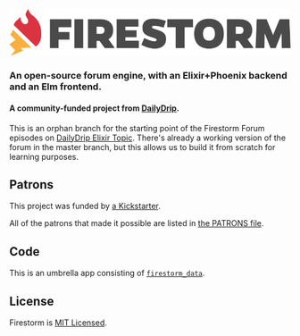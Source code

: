 ![Firestorm](./apps/firestorm_web/assets/static/images/firestorm-logo.png)
### An open-source forum engine, with an Elixir+Phoenix backend and an Elm frontend.
#### A community-funded project from [DailyDrip](https://www.dailydrip.com).

This is an orphan branch for the starting point of the Firestorm Forum episodes
on [DailyDrip Elixir Topic](https://www.dailydrip.com/topics/elixir). There's
already a working version of the forum in the master branch, but this allows us
to build it from scratch for learning purposes.

## Patrons

This project was funded by [a
Kickstarter](https://www.kickstarter.com/projects/1003377429/firestorm-an-open-source-forum-in-phoenix-from-eli).

All of the patrons that made it possible are listed in [the PATRONS
file](PATRONS.md).

## Code

This is an umbrella app consisting of [`firestorm_data`](./apps/firestorm_data).

## License

Firestorm is [MIT Licensed](./LICENSE).

